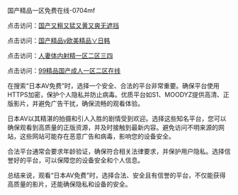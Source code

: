 
国产精品一区免费在线-0704mf

点击访问：<a href="https://rtj-3zo.pages.dev/">国产又粗又猛又黄又爽无遮挡</a>

点击访问：<a href="https://vassv.pages.dev/">国产精品v欧美精品∨日韩</a>

点击访问：<a href="https://gsd-agv.pages.dev/">人妻体内射精一区二区三四</a>

点击访问：<a href="https://gda-c7m.pages.dev/">99精品国产成人一区二区在线</a>


在搜索“日本AV免费”时，选择一个安全、合法的平台非常重要。确保平台使用HTTPS加密，保护个人隐私并防止病毒。优质平台如S1、MOODYZ提供高清、正版影片，并避免广告干扰，确保流畅的观看体验。

日本AV以其精湛的拍摄和引人入胜的剧情受到欢迎。选择这些知名平台，您可以确保观看到高质量的正版资源，并及时接触到最新内容。避免访问不明来源的网站，这些网站可能存在恶意广告和病毒，影响您的设备安全。

合法平台通常会要求年龄验证，确保符合相关法律要求，并保护用户隐私。选择信誉好的平台，可以保障您的设备安全和个人信息。

总结来说，观看“日本AV免费”时，选择合法、安全且有信誉的平台，不仅能获得高质量的影片，还能确保隐私和设备的安全。

<span style="display:none;">[Canonical link](）</span>
